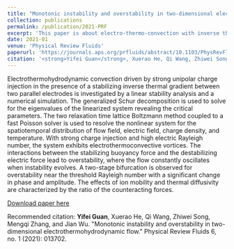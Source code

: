```yaml
---
title: "Monotonic instability and overstability in two-dimensional electrothermohydrodynamic flow"
collection: publications
permalink: /publication/2021-PRF
excerpt: 'This paper is about electro-thermo-convection with inverse thermal gradient.'
date: 2021-01
venue: 'Physical Review Fluids'
paperurl: 'https://journals.aps.org/prfluids/abstract/10.1103/PhysRevFluids.6.013702'
citation: '<strong>Yifei Guan</strong>, Xuerao He, Qi Wang, Zhiwei Song, Mengqi Zhang, and Jian Wu. "Monotonic instability and overstability in two-dimensional electrothermohydrodynamic flow." Physical Review Fluids 6, no. 1 (2021): 013702.'
---
```


Electrothermohydrodynamic convection driven by strong unipolar charge injection in the presence of a stabilizing inverse thermal gradient between two parallel electrodes is investigated by a linear stability analysis and a numerical simulation. The generalized Schur decomposition is used to solve for the eigenvalues of the linearized system revealing the critical parameters. The two relaxation time lattice Boltzmann method coupled to a fast Poisson solver is used to resolve the nonlinear system for the spatiotemporal distribution of flow field, electric field, charge density, and temperature. With strong charge injection and high electric Rayleigh number, the system exhibits electrothermoconvective vortices. The interactions between the stabilizing buoyancy force and the destabilizing electric force lead to overstability, where the flow constantly oscillates when instability evolves. A two-stage bifurcation is observed for overstability near the threshold Rayleigh number with a significant change in phase and amplitude. The effects of ion mobility and thermal diffusivity are characterized by the ratio of the counteracting forces.

[Download paper here](https://journals.aps.org/prfluids/abstract/10.1103/PhysRevFluids.6.013702)

Recommended citation: <strong>Yifei Guan</strong>, Xuerao He, Qi Wang, Zhiwei Song, Mengqi Zhang, and Jian Wu. "Monotonic instability and overstability in two-dimensional electrothermohydrodynamic flow." Physical Review Fluids 6, no. 1 (2021): 013702.

